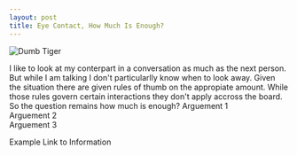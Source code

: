 ```yaml
---
layout: post
title: Eye Contact, How Much Is Enough?
---
```

![Dumb Tiger](https://upload.wikimedia.org/wikipedia/commons/thumb/8/8a/Eye_contact_with_the_tiger_-_Kanha_National_Park.jpg/640px-Eye_contact_with_the_tiger_-_Kanha_National_Park.jpg)  

I like to look at my conterpart in a conversation as much as the next person. But while I am talking I don't particularlly know when to look away. Given the situation there are given rules of thumb on the appropiate amount. While those rules govern certain interactions they don't apply accross the board. So the question remains how much is enough? 
Arguement 1  
Arguement 2  
Arguement 3  

Example Link to Information
